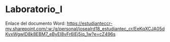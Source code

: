 # Laboratorio_I


Enlace del documento Word: https://estudianteccr-my.sharepoint.com/:w:/g/personal/josealrd18_estudiantec_cr/EeKqXCJA05dKvxWgwID8k8EBM7_eByEI8vFr6lEj5iq_1w?e=cZ496s
